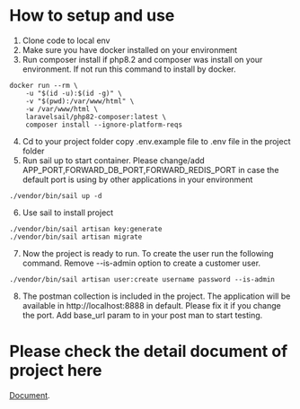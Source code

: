 # How to setup and use
1. Clone code to local env
2. Make sure you have docker installed on your environment
3. Run composer install if php8.2 and composer was install on your environment. If not run this command to install by docker.
```
docker run --rm \
    -u "$(id -u):$(id -g)" \
    -v "$(pwd):/var/www/html" \
    -w /var/www/html \
    laravelsail/php82-composer:latest \
    composer install --ignore-platform-reqs
```
4. Cd to your project folder copy .env.example file to .env file in the project folder
5. Run sail up to start container. Please change/add APP_PORT,FORWARD_DB_PORT,FORWARD_REDIS_PORT in case the default port is using by other applications in your environment
```
./vendor/bin/sail up -d
```
6. Use sail to install project
```
./vendor/bin/sail artisan key:generate
./vendor/bin/sail artisan migrate

```
7. Now the project is ready to run. To create the user run the following command. Remove --is-admin option to create a customer user.
```
./vendor/bin/sail artisan user:create username password --is-admin

```
8. The postman collection is included in the project. The application will be available in http://localhost:8888 in default. Please fix it if you change the port. Add base_url param to in your post man to start testing.
# Please check the detail document of project here

[Document](https://docs.google.com/document/d/10mcqWKGE-ZKGJPQCgi-UtVisXmG0GeNOBhD8AJD-gjw/edit?usp=sharing).

	

